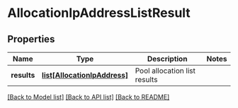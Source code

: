 # AllocationIpAddressListResult

## Properties
Name | Type | Description | Notes
------------ | ------------- | ------------- | -------------
**results** | [**list[AllocationIpAddress]**](AllocationIpAddress.md) | Pool allocation list results | 

[[Back to Model list]](../README.md#documentation-for-models) [[Back to API list]](../README.md#documentation-for-api-endpoints) [[Back to README]](../README.md)

